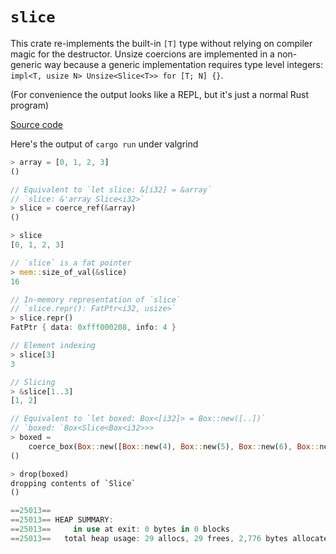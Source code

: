 # `slice`

This crate re-implements the built-in `[T]` type without relying on compiler magic for the
destructor. Unsize coercions are implemented in a non-generic way because a generic implementation
requires type level integers: `impl<T, usize N> Unsize<Slice<T>> for [T; N] {}`.

(For convenience the output looks like a REPL, but it's just a normal Rust program)

[Source code](/unsized_types/sparse/src/main.rs)

Here's the output of `cargo run` under valgrind

``` rust
> array = [0, 1, 2, 3]
()

// Equivalent to `let slice: &[i32] = &array`
// `slice: &'array Slice<i32>`
> slice = coerce_ref(&array)
()

> slice
[0, 1, 2, 3]

// `slice` is a fat pointer
> mem::size_of_val(&slice)
16

// In-memory representation of `slice`
// `slice.repr(): FatPtr<i32, usize>`
> slice.repr()
FatPtr { data: 0xfff000208, info: 4 }

// Element indexing
> slice[3]
3

// Slicing
> &slice[1..3]
[1, 2]

// Equivalent to `let boxed: Box<[i32]> = Box::new([..])`
// `boxed: `Box<Slice<Box<i32>>>
> boxed =
    coerce_box(Box::new([Box::new(4), Box::new(5), Box::new(6), Box::new(7)]))
()

> drop(boxed)
dropping contents of `Slice`
()

==25013==
==25013== HEAP SUMMARY:
==25013==     in use at exit: 0 bytes in 0 blocks
==25013==   total heap usage: 29 allocs, 29 frees, 2,776 bytes allocated
```
